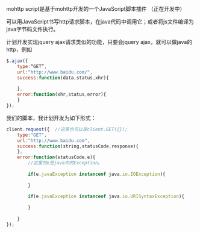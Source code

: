 ﻿mohttp script是基于mohttp开发的一个JavaScript脚本插件 （正在开发中）


可以用JavaScript书写http请求脚本，在java代码中调用它；或者将js文件编译为java字节码文件执行。


计划开发实现jquery ajax请求类似的功能，只要会jquery ajax，就可以做java的http，例如

```javascript
$.ajax({
	type:“GET”,
	url:"http://www.baidu.com/",
	success:function(data,status,xhr){
	
	},
	error:function(xhr,status,error){
	}
});
```

我们的脚本，我计划开发为如下形式：

```javascript
client.request({  //这里也可以是client.GET({});
	type:"GET",
	url:"http://www.baidu.com",
	success:function(string,statusCode,response){
	},
	error:function(statusCode,e){
		//这里的e是java中的Exception。
		
		if(e.javaException instanceof java.io.IOException){
		
		}
		
		if(e.javaException instanceof java.io.URISyntaxException){
		
		}
	
	}
});
```
